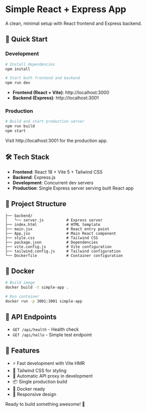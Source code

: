 # Simple React + Express App

A clean, minimal setup with React frontend and Express backend.

## 🚀 Quick Start

### Development
```bash
# Install dependencies
npm install

# Start both frontend and backend
npm run dev
```

- **Frontend (React + Vite)**: http://localhost:3000
- **Backend (Express)**: http://localhost:3001

### Production
```bash
# Build and start production server
npm run build
npm start
```

Visit http://localhost:3001 for the production app.

## 🛠️ Tech Stack

- **Frontend**: React 18 + Vite 5 + Tailwind CSS
- **Backend**: Express.js
- **Development**: Concurrent dev servers
- **Production**: Single Express server serving built React app

## 📁 Project Structure

```
├── backend/
│   └── server.js          # Express server
├── index.html             # HTML template
├── main.jsx               # React entry point
├── App.jsx                # Main React component
├── style.css              # Tailwind CSS
├── package.json           # Dependencies
├── vite.config.js         # Vite configuration
├── tailwind.config.js     # Tailwind configuration
└── Dockerfile             # Container configuration
```

## 🐳 Docker

```bash
# Build image
docker build -t simple-app .

# Run container
docker run -p 3001:3001 simple-app
```

## 📝 API Endpoints

- `GET /api/health` - Health check
- `GET /api/hello` - Simple test endpoint

## 🎯 Features

- ⚡ Fast development with Vite HMR
- 🎨 Tailwind CSS for styling
- 🔄 Automatic API proxy in development
- 📦 Single production build
- 🐳 Docker ready
- 📱 Responsive design

Ready to build something awesome! 🚀